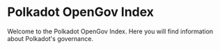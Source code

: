 # Polkadot OpenGov Index

Welcome to the Polkadot OpenGov Index. Here you will find information about Polkadot's governance.

